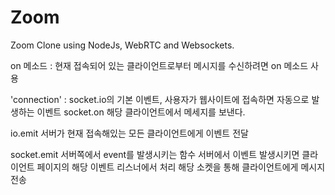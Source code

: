 # Zoom

Zoom Clone using NodeJs, WebRTC and Websockets.

on 메소드
: 현재 접속되어 있는 클라이언트로부터 메시지를 수신하려면 on 메소드 사용

'connection' : socket.io의 기본 이벤트, 사용자가 웹사이트에 접속하면 자동으로 발생하는 이벤트
socket.on
해당 클라이언트에서 메세지를 보낸다.

io.emit
서버가 현재 접속해있는 모든 클라이언트에게 이벤트 전달

socket.emit
서버쪽에서 event를 발생시키는 함수
서버에서 이벤트 발생시키면 클라이언트 페이지의 해당 이벤트 리스너에서 처리
해당 소켓을 통해 클라이언트에게 메시지 전송
